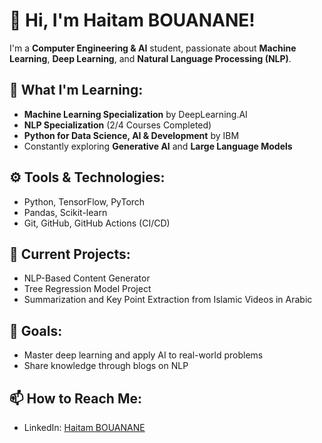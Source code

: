 # 👋 Hi, I'm Haitam BOUANANE!

I'm a **Computer Engineering & AI** student, passionate about **Machine Learning**, **Deep Learning**, and **Natural Language Processing (NLP)**.

## 🌱 What I'm Learning:
- **Machine Learning Specialization** by DeepLearning.AI
- **NLP Specialization** (2/4 Courses Completed)
- **Python for Data Science, AI & Development** by IBM
- Constantly exploring **Generative AI** and **Large Language Models**

## ⚙️ Tools & Technologies:
- Python, TensorFlow, PyTorch
- Pandas, Scikit-learn
- Git, GitHub, GitHub Actions (CI/CD)

## 🔭 Current Projects:
- NLP-Based Content Generator
- Tree Regression Model Project
- Summarization and Key Point Extraction from Islamic Videos in Arabic

## 🚀 Goals:
- Master deep learning and apply AI to real-world problems
- Share knowledge through blogs on NLP

## 📫 How to Reach Me:
- LinkedIn: [Haitam BOUANANE](https://www.linkedin.com/in/haitam-bouanane)

